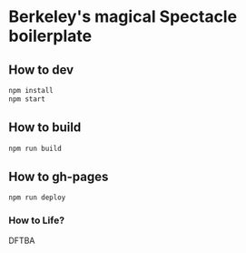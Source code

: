 # Berkeley's magical Spectacle boilerplate

## How to dev

```bash
npm install
npm start
```

## How to build

```bash
npm run build
```

## How to gh-pages

```
npm run deploy
```

### How to Life?

DFTBA

